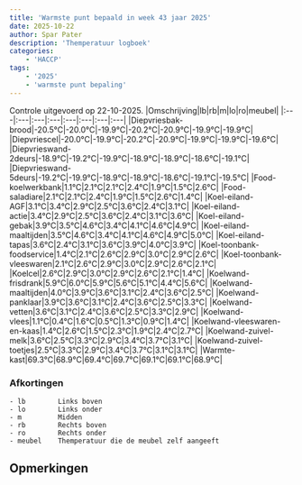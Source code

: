 ```yaml
---
title: 'Warmste punt bepaald in week 43 jaar 2025'
date: 2025-10-22
author: Spar Pater
description: 'Themperatuur logboek'
categories:
    - 'HACCP'
tags:
    - '2025'
    - 'warmste punt bepaling'
---
```

Controle uitgevoerd op 22-10-2025.
|Omschrijving|lb|rb|m|lo|ro|meubel|
|:---|:---|:---|:---|:---|:---|:---|:---|
|Diepvriesbak-brood|-20.5°C|-20.0°C|-19.9°C|-20.2°C|-20.9°C|-19.9°C|-19.9°C|
|Diepvriescel|-20.0°C|-19.9°C|-20.2°C|-20.9°C|-19.9°C|-19.9°C|-19.6°C|
|Diepvrieswand-2deurs|-18.9°C|-19.2°C|-19.9°C|-18.9°C|-18.9°C|-18.6°C|-19.1°C|
|Diepvrieswand-5deurs|-19.2°C|-19.9°C|-18.9°C|-18.9°C|-18.6°C|-19.1°C|-19.5°C|
|Food-koelwerkbank|1.1°C|2.1°C|2.1°C|2.4°C|1.9°C|1.5°C|2.6°C|
|Food-saladiare|2.1°C|2.1°C|2.4°C|1.9°C|1.5°C|2.6°C|1.4°C|
|Koel-eiland-AGF|3.1°C|3.4°C|2.9°C|2.5°C|3.6°C|2.4°C|3.1°C|
|Koel-eiland-actie|3.4°C|2.9°C|2.5°C|3.6°C|2.4°C|3.1°C|3.6°C|
|Koel-eiland-gebak|3.9°C|3.5°C|4.6°C|3.4°C|4.1°C|4.6°C|4.9°C|
|Koel-eiland-maaltijden|3.5°C|4.6°C|3.4°C|4.1°C|4.6°C|4.9°C|5.0°C|
|Koel-eiland-tapas|3.6°C|2.4°C|3.1°C|3.6°C|3.9°C|4.0°C|3.9°C|
|Koel-toonbank-foodservice|1.4°C|2.1°C|2.6°C|2.9°C|3.0°C|2.9°C|2.6°C|
|Koel-toonbank-vleeswaren|2.1°C|2.6°C|2.9°C|3.0°C|2.9°C|2.6°C|2.1°C|
|Koelcel|2.6°C|2.9°C|3.0°C|2.9°C|2.6°C|2.1°C|1.4°C|
|Koelwand-frisdrank|5.9°C|6.0°C|5.9°C|5.6°C|5.1°C|4.4°C|5.6°C|
|Koelwand-maaltijden|4.0°C|3.9°C|3.6°C|3.1°C|2.4°C|3.6°C|2.5°C|
|Koelwand-panklaar|3.9°C|3.6°C|3.1°C|2.4°C|3.6°C|2.5°C|3.3°C|
|Koelwand-vetten|3.6°C|3.1°C|2.4°C|3.6°C|2.5°C|3.3°C|2.9°C|
|Koelwand-vlees|1.1°C|0.4°C|1.6°C|0.5°C|1.3°C|0.9°C|1.4°C|
|Koelwand-vleeswaren-en-kaas|1.4°C|2.6°C|1.5°C|2.3°C|1.9°C|2.4°C|2.7°C|
|Koelwand-zuivel-melk|3.6°C|2.5°C|3.3°C|2.9°C|3.4°C|3.7°C|3.1°C|
|Koelwand-zuivel-toetjes|2.5°C|3.3°C|2.9°C|3.4°C|3.7°C|3.1°C|3.1°C|
|Warmte-kast|69.3°C|68.9°C|69.4°C|69.7°C|69.1°C|69.1°C|68.9°C|

### Afkortingen
    - lb        Links boven
    - lo        Links onder
    - m         Midden
    - rb        Rechts boven
    - ro        Rechts onder
    - meubel    Themperatuur die de meubel zelf aangeeft

## Opmerkingen


